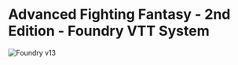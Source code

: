 # Advanced Fighting Fantasy - 2nd Edition - Foundry VTT System

![Foundry v13](https://img.shields.io/badge/foundry-v13-green)

